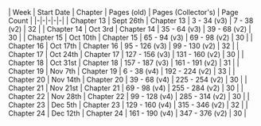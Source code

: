 | Week | Start Date | Chapter | Pages (old) | Pages (Collector's) | Page Count |
|-|-|-|-|-|
| Chapter 13  | Sept 26th | Chapter 13 | 3 - 34 (v3) | 7 - 38 (v2) | 32 |
| Chapter 14  | Oct 3rd | Chapter 14 | 35 - 64 (v3) | 39 - 68 (v2) | 30 |
| Chapter 15  | Oct 10th | Chapter 15 | 65 - 94 (v3) | 69 - 98 (v2) | 30 |
| Chapter 16  | Oct 17th | Chapter 16 | 95 - 126 (v3) | 99 - 130 (v2) | 32 |
| Chapter 17  | Oct 24th | Chapter 17 | 127 - 156 (v3) | 131 - 160 (v2) | 30 |
| Chapter 18  | Oct 31st | Chapter 18 | 157 - 187 (v3) | 161 - 191 (v2) | 31 |
| Chapter 19  | Nov 7th | Chapter 19 | 6 - 38 (v4) | 192 - 224 (v2) | 33 |
| Chapter 20  | Nov 14th | Chapter 20 | 39 - 68 (v4) | 225 - 254 (v2) | 30 |
| Chapter 21  | Nov 21st | Chapter 21 | 69 - 98 (v4) | 255 - 284 (v2) | 30 |
| Chapter 22 | Nov 28th | Chapter 22 | 99 - 128 (v4) | 285 - 314 (v2) | 30 |
| Chapter 23 | Dec 5th | Chapter 23 | 129 - 160 (v4) | 315 - 346 (v2) | 32 |
| Chapter 24 | Dec 12th | Chapter 24 | 161 - 190 (v4) | 347 - 376 (v2) | 30 |
